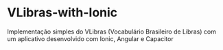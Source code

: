 # VLibras-with-Ionic
Implementação  simples do VLibras (Vocabulário Brasileiro de Libras) com um aplicativo desenvolvido com Ionic, Angular e Capacitor
